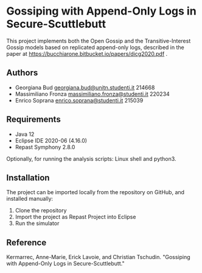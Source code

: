 # Gossiping with Append-Only Logs in Secure-Scuttlebutt
This project implements both the Open Gossip and the Transitive-Interest Gossip models based on replicated append-only logs, described in the paper 
at https://bucchiarone.bitbucket.io/papers/dicg2020.pdf .

## Authors
* Georgiana Bud georgiana.bud@unitn.studenti.it 214668
* Massimiliano Fronza massimiliano.fronza@studenti.it 220234
* Enrico Soprana enrico.soprana@studenti.it 215039

## Requirements
* Java 12
* Eclipse IDE 2020-06 (4.16.0)
* Repast Symphony 2.8.0

Optionally, for running the analysis scripts: Linux shell and python3.

## Installation
The project can be imported locally from the repository on GitHub, and installed manually:
1. Clone the repository
2. Import the project as Repast Project into Eclipse
3. Run the simulator


## Reference

Kermarrec, Anne-Marie, Erick Lavoie, and Christian Tschudin. "Gossiping with Append-Only Logs in Secure-Scuttlebutt."
